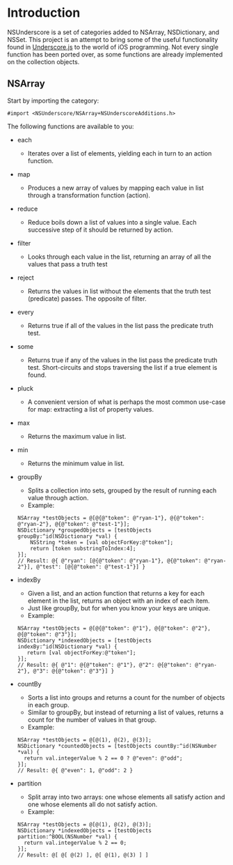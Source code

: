 # Introduction
NSUnderscore is a set of categories added to NSArray, NSDictionary, and NSSet. This project is an attempt to bring some of the useful functionality found in [Underscore.js](http://underscorejs.org/) to the world of iOS programming. Not every single function has been ported over, as some functions are already implemented on the collection objects.

## NSArray

Start by importing the category:

`#import <NSUnderscore/NSArray+NSUnderscoreAdditions.h>`

The following functions are available to you:

* each
  * Iterates over a list of elements, yielding each in turn to an action function.

* map
  * Produces a new array of values by mapping each value in list through a transformation function (action).

* reduce
  * Reduce boils down a list of values into a single value. Each successive step of it should be returned by action.

* filter
  * Looks through each value in the list, returning an array of all the values that pass a truth test

* reject
  * Returns the values in list without the elements that the truth test (predicate) passes. The opposite of filter.

* every
  * Returns true if all of the values in the list pass the predicate truth test.

* some
  * Returns true if any of the values in the list pass the predicate truth test. Short-circuits and stops traversing the list if a true element is found.

* pluck
  * A convenient version of what is perhaps the most common use-case for map: extracting a list of property values.

* max
  * Returns the maximum value in list.

* min
  * Returns the minimum value in list.

* groupBy
  * Splits a collection into sets, grouped by the result of running each value through action.
  * Example:
  ```
  NSArray *testObjects = @[@{@"token": @"ryan-1"}, @{@"token": @"ryan-2"}, @{@"token": @"test-1"}];
  NSDictionary *groupedObjects = [testObjects groupBy:^id(NSDictionary *val) {
      NSString *token = [val objectForKey:@"token"];
      return [token substringToIndex:4];
  }];
  // Result: @{ @"ryan": [@{@"token": @"ryan-1"}, @{@"token": @"ryan-2"}], @"test": [@{@"token": @"test-1"}] }
  ```

* indexBy
  * Given a list, and an action function that returns a key for each element in the list, returns an object with an index of each item.
  * Just like groupBy, but for when you know your keys are unique.
  * Example:
  ```
  NSArray *testObjects = @[@{@"token": @"1"}, @{@"token": @"2"}, @{@"token": @"3"}];
  NSDictionary *indexedObjects = [testObjects indexBy:^id(NSDictionary *val) {
     return [val objectForKey:@"token"];
  }];
  // Result: @{ @"1": @{@"token": @"1"}, @"2": @{@"token": @"ryan-2"}, @"3": @{@"token": @"3"}] }
  ```

* countBy
  * Sorts a list into groups and returns a count for the number of objects in each group. 
  * Similar to groupBy, but instead of returning a list of values, returns a count for the number of values in that group.
  * Example:
  ```
  NSArray *testObjects = @[@(1), @(2), @(3)];
  NSDictionary *countedObjects = [testObjects countBy:^id(NSNumber *val) {
    return val.integerValue % 2 == 0 ? @"even": @"odd";
  }];
  // Result: @{ @"even": 1, @"odd": 2 }
  ```

* partition
  * Split array into two arrays: one whose elements all satisfy action and one whose elements all do not satisfy action.
  * Example:
  ```
  NSArray *testObjects = @[@(1), @(2), @(3)];
  NSDictionary *indexedObjects = [testObjects partition:^BOOL(NSNumber *val) {
    return val.integerValue % 2 == 0;
  }];
  // Result: @[ @[ @(2) ], @[ @(1), @(3) ] ]
  ```
